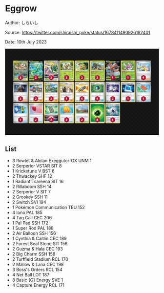 # Eggrow

Author: しらいし

Source: <https://twitter.com/shiraishi_poke/status/1678411490926182401>

Date: 10th July 2023

![decklist](../../images/PAL/Eggrow/4-%20Eggrow.png)

## List

* 3 Rowlet & Alolan Exeggutor-GX UNM 1
* 2 Serperior VSTAR SIT 8
* 1 Kricketune V BST 6
* 2 Thwackey SHF 12
* 1 Radiant Tsareena SIT 16
* 2 Rillaboom SSH 14
* 2 Serperior V SIT 7
* 2 Grookey SSH 11
* 2 Switch SVI 194
* 1 Pokémon Communication TEU 152
* 4 Iono PAL 185
* 4 Tag Call CEC 206
* 1 Pal Pad SSH 172
* 1 Super Rod PAL 188
* 2 Air Balloon SSH 156
* 1 Cynthia & Caitlin CEC 189
* 2 Forest Seal Stone SIT 156
* 2 Guzma & Hala CEC 193
* 2 Big Charm SSH 158
* 2 Turffield Stadium RCL 170
* 2 Mallow & Lana CEC 198
* 3 Boss's Orders RCL 154
* 4 Net Ball LOT 187
* 8 Basic {G} Energy SVE 1
* 4 Capture Energy RCL 171

